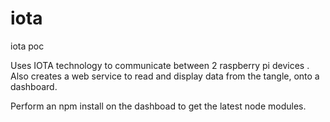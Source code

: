 # iota
iota poc

Uses IOTA technology to communicate between 2 raspberry pi devices .
Also creates a web service to read and display data from the tangle, onto a dashboard.

Perform an npm install on the dashboad to get the latest node modules.